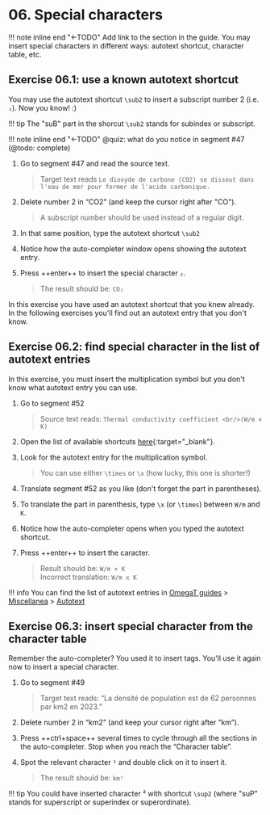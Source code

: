 # 06. Special characters

!!! note inline end "←TODO"
Add link to the section in the guide.
You may insert special characters in different ways: autotext shortcut, character table, etc.

## Exercise 06.1: use a known autotext shortcut

You may use the autotext shortcut `\sub2` to insert a subscript number 2 (i.e. `₂`). Now you know! :)

!!! tip
The "suB" part in the shorcut `\sub2` stands for subindex or subscript.

<!-- @todo: add "subindex" and "superindex" to cheatsheet -->

!!! note inline end "←TODO"
@quiz: what do you notice in segment #47 (@todo: complete)

1. Go to segment #47 and read the source text.

   > Target text reads `Le dioxyde de carbone (CO2) se dissout dans l'eau de mer pour former de l'acide carbonique.`

2. Delete number 2 in “CO2” (and keep the cursor right after "CO").

   > A subscript number should be used instead of a regular digit.

3. In that same position, type the autotext shortcut `\sub2`
4. Notice how the auto-completer window opens showing the autotext entry.
5. Press ++enter++ to insert the special character `₂`.

   > The result should be: `CO₂`

In this exercise you have used an autotext shortcut that you knew already. In the following exercises you'll find out an autotext entry that you don't know.

## Exercise 06.2: find special character in the list of autotext entries

In this exercise, you must insert the multiplication symbol but you don't know what autotext entry you can use.

1. Go to segment #52

   > Source text reads: `Thermal conductivity coefficient <br/>(W/m × K)`

2. Open the list of available shortcuts [here](../../misc/autotext/){:target="\_blank"}.
3. Look for the autotext entry for the multiplication symbol.

   > You can use either `\times` or `\x` (how lucky, this one is shorter!)

4. Translate segment #52 as you like (don't forget the part in parentheses).
5. To translate the part in parenthesis, type `\x` (or `\times`) between `W/m` and `K`.
<!-- 5. In segment #52, remove the regular “x” in the formula and insert the autotext corresponding to the multiplication symbol, i.e. \times or \x. -->
6. Notice how the auto-completer opens when you typed the autotext shortcut.
7. Press ++enter++ to insert the caracter.

   > Result should be: `W/m × K`  
   > Incorrect translation: `W/m x K`

!!! info
You can find the list of autotext entries in [OmegaT guides](../../) > [Miscellanea](../../misc/) > [Autotext](../../misc/autotext/)

## Exercise 06.3: insert special character from the character table

Remember the auto-completer? You used it to insert tags. You'll use it again now to insert a special character.

1. Go to segment #49

   > Target text reads: “La densité de population est de 62 personnes par km2 en 2023.”

2. Delete number 2 in “km2” (and keep your cursor right after “km”).
3. Press ++ctrl+space++ several times to cycle through all the sections in the auto-completer. Stop when you reach the “Character table”.
4. Spot the relevant character `²` and double click on it to insert it.

   > The result should be: `km²`

!!! tip
You could have inserted character ² with shortcut `\sup2` (where "suP" stands for superscript or superindex or superordinate).

<!-- @todo: add to the guides: if you find the character table handy but it does not contain ghe charcter you need to insert, you can let us know through the Helpdesk and we'll add it there for you -->
